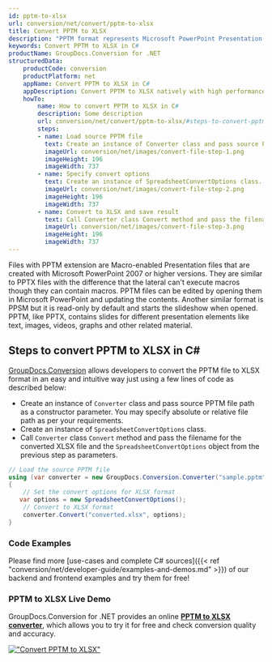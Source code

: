 ```yaml
---
id: pptm-to-xlsx
url: conversion/net/convert/pptm-to-xlsx
title: Convert PPTM to XLSX
description: "PPTM format represents Microsoft PowerPoint Presentation with .pptm extension. Learn how to convert PPTM to XLSX file programmatically in C# language using GroupDocs.Conversion for .NET library."
keywords: Convert PPTM to XLSX in C#
productName: GroupDocs.Conversion for .NET
structuredData:
    productCode: conversion
    productPlatform: net
    appName: Convert PPTM to XLSX in C#
    appDescription: Convert PPTM to XLSX natively with high performance using C# language and server side GroupDocs.Conversion for .NET APIs, without the use of any software like Microsoft or Open Office.
    howTo:
        name: How to convert PPTM to XLSX in C# 
        description: Some description
        url: conversion/net/convert/pptm-to-xlsx/#steps-to-convert-pptm-to-xlsx-in-c
        steps:
        - name: Load source PPTM file 
          text: Create an instance of Converter class and pass source PPTM file path as a constructor parameter. You may specify absolute or relative file path as per your requirements. 
          imageUrl: conversion/net/images/convert-file-step-1.png
          imageHeight: 196
          imageWidth: 737
        - name: Specify convert options 
          text: Create an instance of SpreadsheetConvertOptions class.
          imageUrl: conversion/net/images/convert-file-step-2.png
          imageHeight: 196
          imageWidth: 737
        - name: Convert to XLSX and save result 
          text: Call Converter class Convert method and pass the filename for the converted HTML file and the SpreadsheetConvertOptions object from the previous step as parameters.
          imageUrl: conversion/net/images/convert-file-step-3.png
          imageHeight: 196
          imageWidth: 737
---
```


Files with PPTM extension are Macro-enabled Presentation files that are created with Microsoft PowerPoint 2007 or higher versions. They are similar to PPTX files with the difference that the lateral can't execute macros though they can contain macros. PPTM files can be edited by opening them in Microsoft PowerPoint and updating the contents. Another similar format is PPSM but it is read-only by default and starts the slideshow when opened. PPTM, like PPTX, contains slides for different presentation elements like text, images, videos, graphs and other related material.

## Steps to convert PPTM to XLSX in C#

[GroupDocs.Conversion](https://products.groupdocs.com/conversion/net) allows developers to convert the PPTM file to XLSX format in an easy and intuitive way just using a few lines of code as described below:

* Create an instance of `Converter` class and pass source PPTM file path as a constructor parameter. You may specify absolute or relative file path as per your requirements. 
* Create an instance of `SpreadsheetConvertOptions` class.
* Call `Converter` class `Convert` method and pass the filename for the converted XLSX file and the `SpreadsheetConvertOptions` object from the previous step as parameters.

```csharp
// Load the source PPTM file
using (var converter = new GroupDocs.Conversion.Converter("sample.pptm"))
{
    // Set the convert options for XLSX format
   var options = new SpreadsheetConvertOptions();
    // Convert to XLSX format
    converter.Convert("converted.xlsx", options);
}
```

### Code Examples

Please find more [use-cases and complete C# sources]({{< ref "conversion/net/developer-guide/examples-and-demos.md" >}}) of our backend and frontend examples and try them for free!

### PPTM to XLSX Live Demo

GroupDocs.Conversion for .NET provides an online [**PPTM to XLSX converter**](https://products.groupdocs.app/conversion/pptm-to-xlsx), which allows you to try it for free and check conversion quality and accuracy.

[!["Convert PPTM to XLSX"](conversion/net/images/convert-to-xlsx/convert-pptm-to-xlsx.png)](https://products.groupdocs.app/conversion/pptm-to-xlsx)